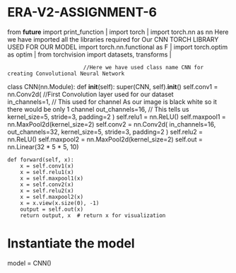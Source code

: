 # ERA-V2-ASSIGNMENT-6




from __future__ import print_function              |
import torch                                       |
import torch.nn as nn                               Here we have imported all the libraries required for Our CNN    TORCH  LIBRARY USED FOR OUR MODEL
import torch.nn.functional as F                    |
import torch.optim as optim                        |
from torchvision import datasets, transforms       |





                            //Here we have used class name CNN for creating Convolutional Neural Network
class CNN(nn.Module):
    def __init__(self):
        super(CNN, self).__init__()
        self.conv1 = nn.Conv2d(                 //First Convolution layer used for our dataset  
            in_channels=1, // This used for channel  As our image is black white so it there would be only 1 channel
            out_channels=16,  // This tells us 
            kernel_size=5,
            stride=3,
            padding=2
        )
        self.relu1 = nn.ReLU()
        self.maxpool1 = nn.MaxPool2d(kernel_size=2)
        self.conv2 = nn.Conv2d(
            in_channels=16,
            out_channels=32,
            kernel_size=5,
            stride=3,
            padding=2
        )
        self.relu2 = nn.ReLU()
        self.maxpool2 = nn.MaxPool2d(kernel_size=2)
        self.out = nn.Linear(32 * 5 * 5, 10)

    def forward(self, x):
        x = self.conv1(x)
        x = self.relu1(x)
        x = self.maxpool1(x)
        x = self.conv2(x)
        x = self.relu2(x)
        x = self.maxpool2(x)
        x = x.view(x.size(0), -1)
        output = self.out(x)
        return output, x  # return x for visualization

# Instantiate the model
model = CNN()







